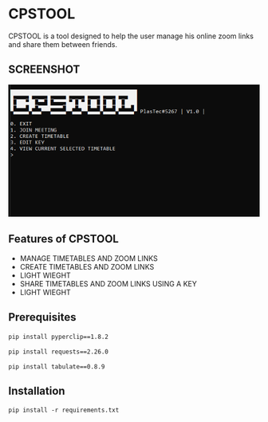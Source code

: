 # CPSTOOL

CPSTOOL is a tool designed to help the user manage his online zoom links and share them between friends.

## SCREENSHOT

![CPSTOOL](Screenshots/screenshot.png "CPSTOOL in action")
## Features of CPSTOOL
* MANAGE TIMETABLES AND ZOOM LINKS
* CREATE TIMETABLES AND ZOOM LINKS
* LIGHT WIEGHT
* SHARE TIMETABLES AND ZOOM LINKS USING A KEY
* LIGHT WIEGHT


## Prerequisites
```
pip install pyperclip==1.8.2
```
```
pip install requests==2.26.0
```
```
pip install tabulate==0.8.9
```

## Installation
```
pip install -r requirements.txt
```
